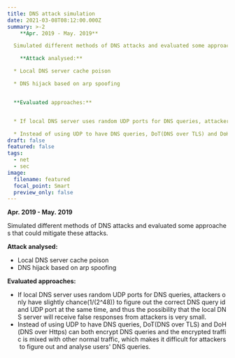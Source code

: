 ```yaml
---
title: DNS attack simulation
date: 2021-03-08T08:12:00.000Z
summary: >-2
    **Apr. 2019 - May. 2019**

  Simulated different methods of DNS attacks and evaluated some approaches that could mitigate these attacks.

    **Attack analysed:**

  * Local DNS server cache poison

  * DNS hijack based on arp spoofing


  **Evaluated approaches:**


  * If local DNS server uses random UDP ports for DNS queries, attackers only have slightly chance(1/(2^48)) to figure out the correct DNS query id and UDP port at the same time, and thus the possibility that the local DNS server will receive false responses from attackers is very small.

  * Instead of using UDP to have DNS queries, DoT(DNS over TLS) and DoH(DNS over Https) can both encrypt DNS queries and the encrypted traffic is mixed with other normal traffic, which makes it difficult for attackers to figure out and analyse users' DNS queries.
draft: false
featured: false
tags:
  - net
  - sec
image:
  filename: featured
  focal_point: Smart
  preview_only: false
---
```

  **Apr. 2019 - May. 2019**

Simulated different methods of DNS attacks and evaluated some approaches that could mitigate these attacks.

  **Attack analysed:**

* Local DNS server cache poison
* DNS hijack based on arp spoofing

**Evaluated approaches:**

* If local DNS server uses random UDP ports for DNS queries, attackers only have slightly chance(1/(2^48)) to figure out the correct DNS query id and UDP port at the same time, and thus the possibility that the local DNS server will receive false responses from attackers is very small.
* Instead of using UDP to have DNS queries, DoT(DNS over TLS) and DoH(DNS over Https) can both encrypt DNS queries and the encrypted traffic is mixed with other normal traffic, which makes it difficult for attackers to figure out and analyse users' DNS queries.
